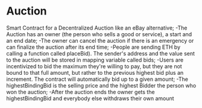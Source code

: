 # Auction
Smart Contract for a Decentralized Auction like an eBay alternative;
-The Auction has an owner (the person who sells a good or service), a start and an end
date;
-The owner can cancel the auction if there is an emergency or can finalize the auction
after its end time;
-People are sending ETH by calling a function called placeBid). The sender's address
and the value sent to the auction will be stored in mapping variable called bids;
-Users are incentivized to bid the maximum they're willing to pay, but they are not bound
to that full amount, but rather to the previous highest bid plus an increment. The
contract will automatically bid up to a given amount;
-The highestBindingBid is the selling price and the highest Bidder the person who won
the auction;
-After the auction ends the owner gets the highestBindingBid and everybody else
withdraws their own amount
